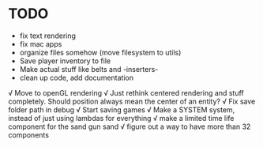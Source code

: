 # TODO

- fix text rendering
- fix mac apps
- organize files somehow (move filesystem to utils)
- Save player inventory to file
- Make actual stuff like belts and -inserters-
- clean up code, add documentation

√ Move to openGL rendering
√ Just rethink centered rendering and stuff completely. Should position always mean the center of an entity?
√ Fix save folder path in debug
√ Start saving games
√ Make a SYSTEM system, instead of just using lambdas for everything
√ make a limited time life component for the sand gun sand
√ figure out a way to have more than 32 components